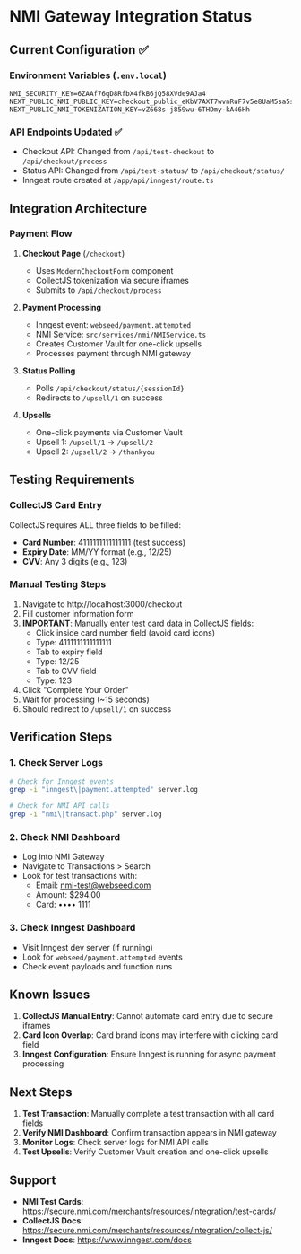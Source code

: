 # NMI Gateway Integration Status

## Current Configuration ✅

### Environment Variables (`.env.local`)
```env
NMI_SECURITY_KEY=6ZAAf76qD8RfbX4fkB6jQ58XVde9AJa4
NEXT_PUBLIC_NMI_PUBLIC_KEY=checkout_public_eKbV7AXT7wvnRuF7v5e8UaM5sa5sr8xq
NEXT_PUBLIC_NMI_TOKENIZATION_KEY=vZ668s-j859wu-6THDmy-kA46Hh
```

### API Endpoints Updated ✅
- Checkout API: Changed from `/api/test-checkout` to `/api/checkout/process`
- Status API: Changed from `/api/test-status/` to `/api/checkout/status/`
- Inngest route created at `/app/api/inngest/route.ts`

## Integration Architecture

### Payment Flow
1. **Checkout Page** (`/checkout`)
   - Uses `ModernCheckoutForm` component
   - CollectJS tokenization via secure iframes
   - Submits to `/api/checkout/process`

2. **Payment Processing** 
   - Inngest event: `webseed/payment.attempted`
   - NMI Service: `src/services/nmi/NMIService.ts`
   - Creates Customer Vault for one-click upsells
   - Processes payment through NMI gateway

3. **Status Polling**
   - Polls `/api/checkout/status/{sessionId}`
   - Redirects to `/upsell/1` on success

4. **Upsells**
   - One-click payments via Customer Vault
   - Upsell 1: `/upsell/1` → `/upsell/2`
   - Upsell 2: `/upsell/2` → `/thankyou`

## Testing Requirements

### CollectJS Card Entry
CollectJS requires ALL three fields to be filled:
- **Card Number**: 4111111111111111 (test success)
- **Expiry Date**: MM/YY format (e.g., 12/25)
- **CVV**: Any 3 digits (e.g., 123)

### Manual Testing Steps
1. Navigate to http://localhost:3000/checkout
2. Fill customer information form
3. **IMPORTANT**: Manually enter test card data in CollectJS fields:
   - Click inside card number field (avoid card icons)
   - Type: 4111111111111111
   - Tab to expiry field
   - Type: 12/25
   - Tab to CVV field
   - Type: 123
4. Click "Complete Your Order"
5. Wait for processing (~15 seconds)
6. Should redirect to `/upsell/1` on success

## Verification Steps

### 1. Check Server Logs
```bash
# Check for Inngest events
grep -i "inngest\|payment.attempted" server.log

# Check for NMI API calls
grep -i "nmi\|transact.php" server.log
```

### 2. Check NMI Dashboard
- Log into NMI Gateway
- Navigate to Transactions > Search
- Look for test transactions with:
  - Email: nmi-test@webseed.com
  - Amount: $294.00
  - Card: •••• 1111

### 3. Check Inngest Dashboard
- Visit Inngest dev server (if running)
- Look for `webseed/payment.attempted` events
- Check event payloads and function runs

## Known Issues

1. **CollectJS Manual Entry**: Cannot automate card entry due to secure iframes
2. **Card Icon Overlap**: Card brand icons may interfere with clicking card field
3. **Inngest Configuration**: Ensure Inngest is running for async payment processing

## Next Steps

1. **Test Transaction**: Manually complete a test transaction with all card fields
2. **Verify NMI Dashboard**: Confirm transaction appears in NMI gateway
3. **Monitor Logs**: Check server logs for NMI API calls
4. **Test Upsells**: Verify Customer Vault creation and one-click upsells

## Support

- **NMI Test Cards**: https://secure.nmi.com/merchants/resources/integration/test-cards/
- **CollectJS Docs**: https://secure.nmi.com/merchants/resources/integration/collect-js/
- **Inngest Docs**: https://www.inngest.com/docs